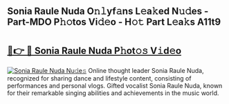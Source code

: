 ## Sonia Raule Nuda O𝚗𝚕yf𝚊ns L𝚎a𝚔ed N𝚞𝚍es - Part-MDO P𝚑𝚘tos Vi𝚍𝚎o - H𝚘𝚝 Part L𝚎a𝚔s A11t9

# <h2><a href="http://kf8ijr.oniu.top/?m=Sonia+Raule+Nuda">🔗👉 🔴 Sonia Raule Nuda P𝚑ot𝚘𝚜 V𝚒d𝚎o</a></h2>

[![Sonia Raule Nuda Nu𝚍e𝚜](https://i.imgur.com/0qMVB7G.gif)](http://kf8ijr.oniu.top/?m=Sonia+Raule+Nuda)
Online thought leader Sonia Raule Nuda, recognized for sharing dance and lifestyle content, consisting of performances and personal vlogs. Gifted vocalist Sonia Raule Nuda, known for their remarkable singing abilities and achievements in the music world.  
